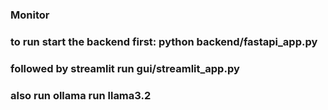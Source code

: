 ### Monitor

### to run start the backend first: python backend/fastapi_app.py
### followed by streamlit run gui/streamlit_app.py 
### also run ollama run llama3.2

